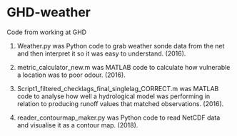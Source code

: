 # GHD-weather

Code from working at GHD

1. Weather.py was Python code to grab weather sonde data from the net and then interpret it so it was easy to understand. (2016).

2. metric_calculator_new.m was MATLAB code to calculate how vulnerable a location was to poor odour. (2016).

3. Script1_filtered_checklags_final_singlelag_CORRECT.m was MATLAB code to analyse how well a hydrological model was performing in relation to producing runoff values that matched observations. (2016).

4. reader_contourmap_maker.py was Python code to read NetCDF data and visualise it as a contour map. (2018).
